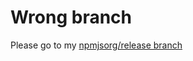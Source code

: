 # Wrong branch

Please go to my [npmjsorg/release branch](https://github.com/softwarecreations/mongo-hacker/tree/npmjsorg/release)

